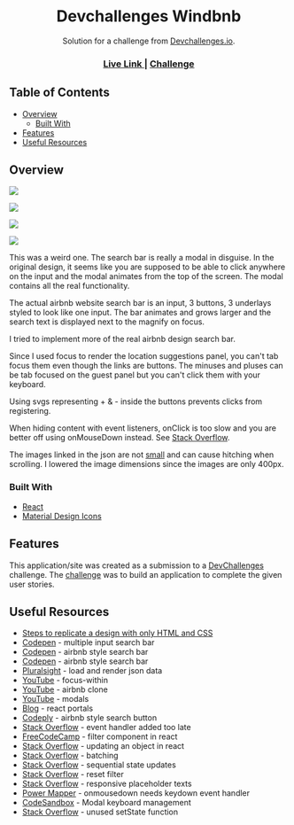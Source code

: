 <h1 align="center">Devchallenges Windbnb</h1>

<div align="center">
   Solution for a challenge from  <a href="http://devchallenges.io" target="_blank">Devchallenges.io</a>.
</div>

<div align="center">
  <h3>
    <a href="https://jdegand.github.io/devchallenges-windbnb">
      Live Link
    </a>
    <span> | </span>
    <a href="https://devchallenges.io/challenges/3JFYedSOZqAxYuOCNmYD">
      Challenge
    </a>
  </h3>
</div>

## Table of Contents

- [Overview](#overview)
  - [Built With](#built-with)
- [Features](#features)
- [Useful Resources](#useful-resources)

## Overview

![](devchallenges-windbnb-mobile.png)

![](devchallenges-windbnb-mobile-locations.png)

![](devchallenges-windbnb-mobile-guests.png)

![](devchallenges-windbnb-desktop.png)

This was a weird one. The search bar is really a modal in disguise.  In the original design, it seems like you are supposed to be able to click anywhere on the input and the modal animates from the top of the screen.  The modal contains all the real functionality. 

The actual airbnb website search bar is an input, 3 buttons, 3 underlays styled to look like one input.  The bar animates and grows larger and the search text is displayed next to the magnify on focus.  

I tried to implement more of the real airbnb design search bar.

Since I used focus to render the location suggestions panel, you can't tab focus them even though the links are buttons.  The minuses and pluses can be tab focused on the guest panel but you can't click them with your keyboard.

Using svgs representing + & - inside the buttons prevents clicks from registering. 

When hiding content with event listeners, onClick is too slow and you are better off using onMouseDown instead. See [Stack Overflow](https://stackoverflow.com/questions/69632325/element-click-doesnt-fire-when-the-element-gets-hidden).

The images linked in the json are not [small](https://images.unsplash.com/photo-1505873242700-f289a29e1e0f?ixlib=rb-1.2.1&auto=format&fit=crop&w=2255&q=80) and can cause hitching when scrolling. I lowered the image dimensions since the images are only 400px.  

### Built With

- [React](https://reactjs.org/)
- [Material Design Icons](https://materialdesignicons.com/)

## Features

This application/site was created as a submission to a [DevChallenges](https://devchallenges.io/challenges) challenge. The [challenge](https://devchallenges.io/challenges/3JFYedSOZqAxYuOCNmYD) was to build an application to complete the given user stories.

## Useful Resources

- [Steps to replicate a design with only HTML and CSS](https://devchallenges-blogs.web.app/how-to-replicate-design/)
- [Codepen](https://codepen.io/alexandrecanijo/pen/dLWZmO) - multiple input search bar
- [Codepen](https://codepen.io/ronalson/pen/xLWLZK) - airbnb style search bar
- [Codepen](https://codepen.io/thubz/pen/Pooxegp) - airbnb style search bar
- [Pluralsight](https://www.pluralsight.com/guides/load-and-render-json-data-into-react-components) - load and render json data 
- [YouTube](https://www.youtube.com/watch?v=DonxmmWW7Tk) - focus-within
- [YouTube](https://www.youtube.com/watch?v=WuWbunhmDsE) - airbnb clone
- [YouTube](https://www.youtube.com/watch?v=LyLa7dU5tp8) - modals
- [Blog](https://blog.logrocket.com/build-modal-with-react-portals/) - react portals
- [Codeply](https://www.codeply.com/p/Dv7ynKFM6J) - airbnb style search button
- [Stack Overflow](https://stackoverflow.com/questions/69632325/element-click-doesnt-fire-when-the-element-gets-hidden) - event handler added too late
- [FreeCodeCamp](https://www.freecodecamp.org/news/how-to-make-a-filter-component-in-react/) - filter component in react
- [Stack Overflow](https://stackoverflow.com/questions/43638938/updating-an-object-with-setstate-in-react) - updating an object in react
- [Stack Overflow](https://stackoverflow.com/questions/53048495/does-react-batch-state-update-functions-when-using-hooks) - batching
- [Stack Overflow](https://stackoverflow.com/questions/62111453/react-js-how-to-sequentially-synchronously-update-states-that-depend-on-each) - sequential state updates
- [Stack Overflow](https://stackoverflow.com/questions/41896161/cant-reset-filter-after-clearing-input-react) - reset filter
- [Stack Overflow](https://stackoverflow.com/questions/18176102/swap-placeholder-text-based-on-resolution-media-query) - responsive placeholder texts
- [Power Mapper](https://www.powermapper.com/products/sortsite/rules/accscriptmousedownnokeyboard/) - onmousedown needs keydown event handler
- [CodeSandbox](https://codesandbox.io/s/div-keyboard-management-x30wu?file=/src/App.js:0-1020) - Modal keyboard management
- [Stack Overflow](https://stackoverflow.com/questions/65722635/how-do-i-avoid-unused-setstate-functions-can-react-usestate-be-created-without) - unused setState function